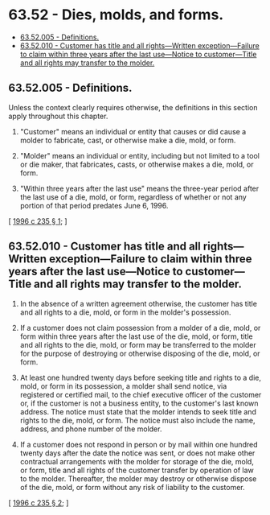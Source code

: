 # 63.52 - Dies, molds, and forms.
* [63.52.005 - Definitions.](#6352005---definitions)
* [63.52.010 - Customer has title and all rights—Written exception—Failure to claim within three years after the last use—Notice to customer—Title and all rights may transfer to the molder.](#6352010---customer-has-title-and-all-rightswritten-exceptionfailure-to-claim-within-three-years-after-the-last-usenotice-to-customertitle-and-all-rights-may-transfer-to-the-molder)
## 63.52.005 - Definitions.
Unless the context clearly requires otherwise, the definitions in this section apply throughout this chapter.

1. "Customer" means an individual or entity that causes or did cause a molder to fabricate, cast, or otherwise make a die, mold, or form.

2. "Molder" means an individual or entity, including but not limited to a tool or die maker, that fabricates, casts, or otherwise makes a die, mold, or form.

3. "Within three years after the last use" means the three-year period after the last use of a die, mold, or form, regardless of whether or not any portion of that period predates June 6, 1996.

\[ [1996 c 235 § 1](https://lawfilesext.leg.wa.gov/biennium/1995-96/Pdf/Bills/Session%20Laws/Senate/6286.SL.pdf?cite=1996%20c%20235%20§%201); \]

## 63.52.010 - Customer has title and all rights—Written exception—Failure to claim within three years after the last use—Notice to customer—Title and all rights may transfer to the molder.
1. In the absence of a written agreement otherwise, the customer has title and all rights to a die, mold, or form in the molder's possession.

2. If a customer does not claim possession from a molder of a die, mold, or form within three years after the last use of the die, mold, or form, title and all rights to the die, mold, or form may be transferred to the molder for the purpose of destroying or otherwise disposing of the die, mold, or form.

3. At least one hundred twenty days before seeking title and rights to a die, mold, or form in its possession, a molder shall send notice, via registered or certified mail, to the chief executive officer of the customer or, if the customer is not a business entity, to the customer's last known address. The notice must state that the molder intends to seek title and rights to the die, mold, or form. The notice must also include the name, address, and phone number of the molder.

4. If a customer does not respond in person or by mail within one hundred twenty days after the date the notice was sent, or does not make other contractual arrangements with the molder for storage of the die, mold, or form, title and all rights of the customer transfer by operation of law to the molder. Thereafter, the molder may destroy or otherwise dispose of the die, mold, or form without any risk of liability to the customer.

\[ [1996 c 235 § 2](https://lawfilesext.leg.wa.gov/biennium/1995-96/Pdf/Bills/Session%20Laws/Senate/6286.SL.pdf?cite=1996%20c%20235%20§%202); \]

